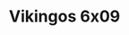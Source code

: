 ---
layout: episodios
title: "Vikingos 6x09"
url_serie_padre: 'vikingos-temporada-6'
category: 'series'
capitulo: 'yes'
anio: '2011'
prev: 'capitulo-8'
proximo: ''
idioma: 'Subtitulado'
calidad: 'Full HD'
reproductores: ["https://upstream.to/embed-8zchmr60riv4.html","https://upstream.to/embed-ojisj5htx2q1.html","https://player.premiumstream.live/player.php?id=NzI4&sub=https://sub.cuevana2.io/vtt-sub/sub7/Vikings.S06E09.vtt"]
reproductor: onlystream
clasificacion: '+10'
tags:
- Fantasia
---
